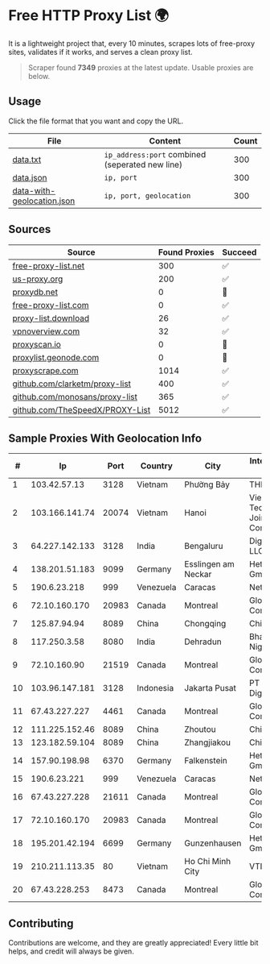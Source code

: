 
# Free HTTP Proxy List 🌍

It is a lightweight project that, every 10 minutes, scrapes lots of free-proxy sites, validates if it works, and serves a clean proxy list.


> Scraper found **7349** proxies at the latest update. Usable proxies are below.

## Usage

Click the file format that you want and copy the URL.


|File|Content|Count|
|----|-------|-----|
|[data.txt](https://raw.githubusercontent.com/themiralay/Proxy-List-World/master/data.txt)|`ip_address:port` combined (seperated new line)|300|
|[data.json](https://raw.githubusercontent.com/themiralay/Proxy-List-World/master/data.json)|`ip, port`|300|
|[data-with-geolocation.json](https://raw.githubusercontent.com/themiralay/Proxy-List-World/master/data-with-geolocation.json)|`ip, port, geolocation`|300|

## Sources

|Source|Found Proxies|Succeed|
|------|-------------|-------|
|[free-proxy-list.net](https://free-proxy-list.net)|300|✅|
|[us-proxy.org](https://www.us-proxy.org)|200|✅|
|[proxydb.net](http://proxydb.net)|0|🚫|
|[free-proxy-list.com](https://free-proxy-list.com/?page=&port=&type%5B%5D=http&type%5B%5D=https&up_time=0&search=Search)|0|✅|
|[proxy-list.download](https://www.proxy-list.download/HTTP)|26|✅|
|[vpnoverview.com](https://vpnoverview.com/privacy/anonymous-browsing/free-proxy-servers)|32|✅|
|[proxyscan.io](https://www.proxyscan.io)|0|🚫|
|[proxylist.geonode.com](https://proxylist.geonode.com/api/proxy-list?limit=300&page=1&sort_by=lastChecked&sort_type=desc&protocols=http,https)|0|🚫|
|[proxyscrape.com](https://api.proxyscrape.com/v2/?request=displayproxies&protocol=http&timeout=10000&country=all&ssl=all&anonymity=all)|1014|✅|
|[github.com/clarketm/proxy-list](https://raw.githubusercontent.com/clarketm/proxy-list/master/proxy-list-raw.txt)|400|✅|
|[github.com/monosans/proxy-list](https://raw.githubusercontent.com/monosans/proxy-list/main/proxies/http.txt)|365|✅|
|[github.com/TheSpeedX/PROXY-List](https://raw.githubusercontent.com/TheSpeedX/PROXY-List/master/http.txt)|5012|✅|


## Sample Proxies With Geolocation Info

|#|Ip|Port|Country|City|Internet Service Provider|
|-|--|----|-------|----|-------------------------|
|1|103.42.57.13|3128|Vietnam|Phường Bảy|THEGIOISO|
|2|103.166.141.74|20074|Vietnam|Hanoi|Viet NAM Cloud Technology Joint Stock Company|
|3|64.227.142.133|3128|India|Bengaluru|DigitalOcean, LLC|
|4|138.201.51.183|9099|Germany|Esslingen am Neckar|Hetzner Online GmbH|
|5|190.6.23.218|999|Venezuela|Caracas|Net Uno|
|6|72.10.160.170|20983|Canada|Montreal|GloboTech Communications|
|7|125.87.94.94|8089|China|Chongqing|China Telecom|
|8|117.250.3.58|8080|India|Dehradun|Bharat Sanchar Nigam Ltd|
|9|72.10.160.90|21519|Canada|Montreal|GloboTech Communications|
|10|103.96.147.181|3128|Indonesia|Jakarta Pusat|PT Era Awan Digital|
|11|67.43.227.227|4461|Canada|Montreal|GloboTech Communications|
|12|111.225.152.46|8089|China|Zhoutou|China Telecom|
|13|123.182.59.104|8089|China|Zhangjiakou|China Telecom|
|14|157.90.198.98|6370|Germany|Falkenstein|Hetzner Online GmbH|
|15|190.6.23.221|999|Venezuela|Caracas|Net Uno|
|16|67.43.227.228|21611|Canada|Montreal|GloboTech Communications|
|17|72.10.160.170|20983|Canada|Montreal|GloboTech Communications|
|18|195.201.42.194|6699|Germany|Gunzenhausen|Hetzner Online GmbH|
|19|210.211.113.35|80|Vietnam|Ho Chi Minh City|VTDC|
|20|67.43.228.253|8473|Canada|Montreal|GloboTech Communications|



## Contributing

Contributions are welcome, and they are greatly appreciated! Every
little bit helps, and credit will always be given.

